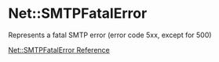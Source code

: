 # Net::SMTPFatalError

Represents a fatal SMTP error (error code 5xx, except for 500)

[Net::SMTPFatalError Reference](https://ruby-doc.org/stdlib-2.6/libdoc/net/smtp/rdoc/Net/SMTPFatalError.html)
